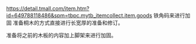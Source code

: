 https://detail.tmall.com/item.htm?id=649788118486&spm=tbpc.mytb_itemcollect.item.goods  铁角码来进行加固
准备桐木的方式直接进行长宽厚的准备和修订。

准备将之前的木板的内容加上脚架来进行加固。

